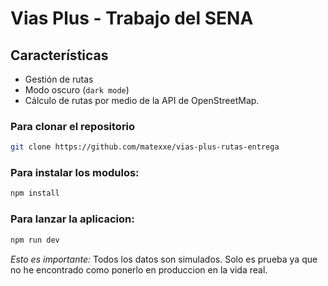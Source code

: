 # Vias Plus - Trabajo del SENA

## Características

- Gestión de rutas
- Modo oscuro (`dark mode`)
- Cálculo de rutas por medio de la API de OpenStreetMap.

### Para clonar el repositorio

```bash
git clone https://github.com/matexxe/vias-plus-rutas-entrega
```
### Para instalar los modulos:
 ```bash
npm install
```

### Para lanzar la aplicacion:
 ```bash
npm run dev
```
*Esto es importante:* Todos los datos son simulados. Solo es prueba ya que no he encontrado como ponerlo en produccion en la vida real. 
